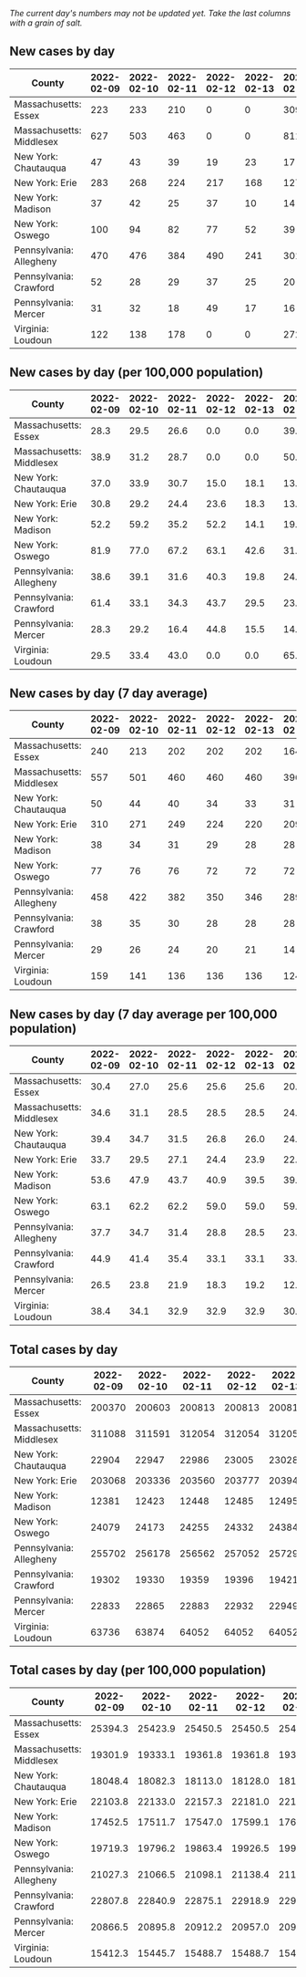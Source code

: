 _The current day's numbers may not be updated yet. Take the last columns with a grain of salt._
## New cases by day

| County | 2022-02-09 | 2022-02-10 | 2022-02-11 | 2022-02-12 | 2022-02-13 | 2022-02-14 | 2022-02-15 |
| --- | --- | --- | --- | --- | --- | --- | --- |
| Massachusetts: Essex | 223 | 233 | 210 | 0 | 0 | 309 |  |
| Massachusetts: Middlesex | 627 | 503 | 463 | 0 | 0 | 811 |  |
| New York: Chautauqua | 47 | 43 | 39 | 19 | 23 | 17 |  |
| New York: Erie | 283 | 268 | 224 | 217 | 168 | 127 |  |
| New York: Madison | 37 | 42 | 25 | 37 | 10 | 14 |  |
| New York: Oswego | 100 | 94 | 82 | 77 | 52 | 39 |  |
| Pennsylvania: Allegheny | 470 | 476 | 384 | 490 | 241 | 301 |  |
| Pennsylvania: Crawford | 52 | 28 | 29 | 37 | 25 | 20 |  |
| Pennsylvania: Mercer | 31 | 32 | 18 | 49 | 17 | 16 |  |
| Virginia: Loudoun | 122 | 138 | 178 | 0 | 0 | 272 |  |

## New cases by day (per 100,000 population)

| County | 2022-02-09 | 2022-02-10 | 2022-02-11 | 2022-02-12 | 2022-02-13 | 2022-02-14 | 2022-02-15 |
| --- | --- | --- | --- | --- | --- | --- | --- |
| Massachusetts: Essex | 28.3 | 29.5 | 26.6 | 0.0 | 0.0 | 39.2 |  |
| Massachusetts: Middlesex | 38.9 | 31.2 | 28.7 | 0.0 | 0.0 | 50.3 |  |
| New York: Chautauqua | 37.0 | 33.9 | 30.7 | 15.0 | 18.1 | 13.4 |  |
| New York: Erie | 30.8 | 29.2 | 24.4 | 23.6 | 18.3 | 13.8 |  |
| New York: Madison | 52.2 | 59.2 | 35.2 | 52.2 | 14.1 | 19.7 |  |
| New York: Oswego | 81.9 | 77.0 | 67.2 | 63.1 | 42.6 | 31.9 |  |
| Pennsylvania: Allegheny | 38.6 | 39.1 | 31.6 | 40.3 | 19.8 | 24.8 |  |
| Pennsylvania: Crawford | 61.4 | 33.1 | 34.3 | 43.7 | 29.5 | 23.6 |  |
| Pennsylvania: Mercer | 28.3 | 29.2 | 16.4 | 44.8 | 15.5 | 14.6 |  |
| Virginia: Loudoun | 29.5 | 33.4 | 43.0 | 0.0 | 0.0 | 65.8 |  |

## New cases by day (7 day average)

| County | 2022-02-09 | 2022-02-10 | 2022-02-11 | 2022-02-12 | 2022-02-13 | 2022-02-14 | 2022-02-15 |
| --- | --- | --- | --- | --- | --- | --- | --- |
| Massachusetts: Essex | 240 | 213 | 202 | 202 | 202 | 164 |  |
| Massachusetts: Middlesex | 557 | 501 | 460 | 460 | 460 | 396 |  |
| New York: Chautauqua | 50 | 44 | 40 | 34 | 33 | 31 |  |
| New York: Erie | 310 | 271 | 249 | 224 | 220 | 209 |  |
| New York: Madison | 38 | 34 | 31 | 29 | 28 | 28 |  |
| New York: Oswego | 77 | 76 | 76 | 72 | 72 | 72 |  |
| Pennsylvania: Allegheny | 458 | 422 | 382 | 350 | 346 | 289 |  |
| Pennsylvania: Crawford | 38 | 35 | 30 | 28 | 28 | 28 |  |
| Pennsylvania: Mercer | 29 | 26 | 24 | 20 | 21 | 14 |  |
| Virginia: Loudoun | 159 | 141 | 136 | 136 | 136 | 124 |  |

## New cases by day (7 day average per 100,000 population)

| County | 2022-02-09 | 2022-02-10 | 2022-02-11 | 2022-02-12 | 2022-02-13 | 2022-02-14 | 2022-02-15 |
| --- | --- | --- | --- | --- | --- | --- | --- |
| Massachusetts: Essex | 30.4 | 27.0 | 25.6 | 25.6 | 25.6 | 20.8 |  |
| Massachusetts: Middlesex | 34.6 | 31.1 | 28.5 | 28.5 | 28.5 | 24.6 |  |
| New York: Chautauqua | 39.4 | 34.7 | 31.5 | 26.8 | 26.0 | 24.4 |  |
| New York: Erie | 33.7 | 29.5 | 27.1 | 24.4 | 23.9 | 22.7 |  |
| New York: Madison | 53.6 | 47.9 | 43.7 | 40.9 | 39.5 | 39.5 |  |
| New York: Oswego | 63.1 | 62.2 | 62.2 | 59.0 | 59.0 | 59.0 |  |
| Pennsylvania: Allegheny | 37.7 | 34.7 | 31.4 | 28.8 | 28.5 | 23.8 |  |
| Pennsylvania: Crawford | 44.9 | 41.4 | 35.4 | 33.1 | 33.1 | 33.1 |  |
| Pennsylvania: Mercer | 26.5 | 23.8 | 21.9 | 18.3 | 19.2 | 12.8 |  |
| Virginia: Loudoun | 38.4 | 34.1 | 32.9 | 32.9 | 32.9 | 30.0 |  |

## Total cases by day

| County | 2022-02-09 | 2022-02-10 | 2022-02-11 | 2022-02-12 | 2022-02-13 | 2022-02-14 | 2022-02-15 |
| --- | --- | --- | --- | --- | --- | --- | --- |
| Massachusetts: Essex | 200370 | 200603 | 200813 | 200813 | 200813 | 201122 |  |
| Massachusetts: Middlesex | 311088 | 311591 | 312054 | 312054 | 312054 | 312865 |  |
| New York: Chautauqua | 22904 | 22947 | 22986 | 23005 | 23028 | 23045 |  |
| New York: Erie | 203068 | 203336 | 203560 | 203777 | 203945 | 204072 |  |
| New York: Madison | 12381 | 12423 | 12448 | 12485 | 12495 | 12509 |  |
| New York: Oswego | 24079 | 24173 | 24255 | 24332 | 24384 | 24423 |  |
| Pennsylvania: Allegheny | 255702 | 256178 | 256562 | 257052 | 257293 | 257594 |  |
| Pennsylvania: Crawford | 19302 | 19330 | 19359 | 19396 | 19421 | 19441 |  |
| Pennsylvania: Mercer | 22833 | 22865 | 22883 | 22932 | 22949 | 22965 |  |
| Virginia: Loudoun | 63736 | 63874 | 64052 | 64052 | 64052 | 64324 |  |

## Total cases by day (per 100,000 population)

| County | 2022-02-09 | 2022-02-10 | 2022-02-11 | 2022-02-12 | 2022-02-13 | 2022-02-14 | 2022-02-15 |
| --- | --- | --- | --- | --- | --- | --- | --- |
| Massachusetts: Essex | 25394.3 | 25423.9 | 25450.5 | 25450.5 | 25450.5 | 25489.6 |  |
| Massachusetts: Middlesex | 19301.9 | 19333.1 | 19361.8 | 19361.8 | 19361.8 | 19412.1 |  |
| New York: Chautauqua | 18048.4 | 18082.3 | 18113.0 | 18128.0 | 18146.1 | 18159.5 |  |
| New York: Erie | 22103.8 | 22133.0 | 22157.3 | 22181.0 | 22199.3 | 22213.1 |  |
| New York: Madison | 17452.5 | 17511.7 | 17547.0 | 17599.1 | 17613.2 | 17633.0 |  |
| New York: Oswego | 19719.3 | 19796.2 | 19863.4 | 19926.5 | 19969.0 | 20001.0 |  |
| Pennsylvania: Allegheny | 21027.3 | 21066.5 | 21098.1 | 21138.4 | 21158.2 | 21182.9 |  |
| Pennsylvania: Crawford | 22807.8 | 22840.9 | 22875.1 | 22918.9 | 22948.4 | 22972.0 |  |
| Pennsylvania: Mercer | 20866.5 | 20895.8 | 20912.2 | 20957.0 | 20972.5 | 20987.2 |  |
| Virginia: Loudoun | 15412.3 | 15445.7 | 15488.7 | 15488.7 | 15488.7 | 15554.5 |  |
